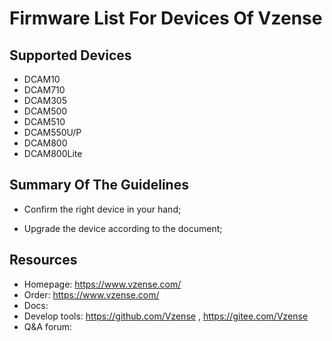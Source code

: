 # Firmware List For Devices Of Vzense

## Supported Devices

- DCAM10
- DCAM710
- DCAM305
- DCAM500
- DCAM510
- DCAM550U/P
- DCAM800
- DCAM800Lite

## Summary Of The Guidelines

- Confirm the right device in your hand;

- Upgrade the device according to the document;

## Resources

- Homepage: https://www.vzense.com/
- Order: https://www.vzense.com/
- Docs:
- Develop tools: https://github.com/Vzense , https://gitee.com/Vzense
- Q&A forum:
